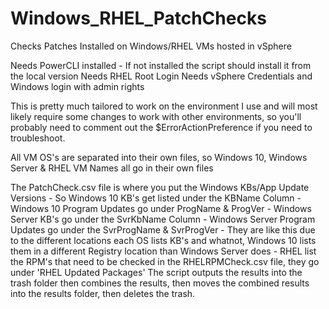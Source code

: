 # Windows_RHEL_PatchChecks
Checks Patches Installed on Windows/RHEL VMs hosted in vSphere

Needs PowerCLI installed - If not installed the script should install it from the local version
Needs RHEL Root Login
Needs vSphere Credentials and Windows login with admin rights

This is pretty much tailored to work on the environment I use and will most likely require some changes
to work with other environments, so you'll probably need to comment out the $ErrorActionPreference if you
need to troubleshoot.

All VM OS's are separated into their own files, so Windows 10, Windows Server & RHEL VM Names all go in their own files

The PatchCheck.csv file is where you put the Windows KBs/App Update Versions
	- So Windows 10 KB's get listed under the KBName Column
	- Windows 10 Program Updates go under ProgName & ProgVer
	- Windows Server KB's go under the SvrKbName Column
	- Windows Server Program Updates go under the SvrProgName & SvrProgVer
		- They are like this due to the different locations each OS lists KB's
			and whatnot, Windows 10 lists them in a different Registry location
			than Windows Server does
	- RHEL list the RPM's that need to be checked in the RHELRPMCheck.csv file, they go under 'RHEL Updated Packages'
The script outputs the results into the trash folder then combines the results, then moves the combined results into
the results folder, then deletes the trash.
